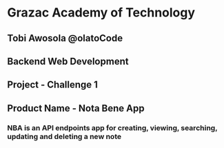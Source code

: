 # Grazac Academy of Technology

## Tobi Awosola @olatoCode

## Backend Web Development

## Project - Challenge 1

## Product Name - Nota Bene App

### NBA is an API endpoints app for creating, viewing, searching, updating and deleting a new note
